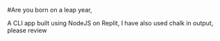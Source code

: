 #Are you born on a leap year,

A CLI app built using NodeJS on Replit, I have also used chalk in output, please review